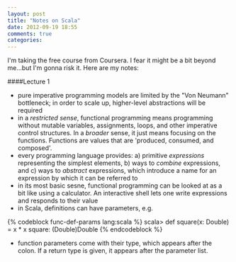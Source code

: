 ```yaml
---
layout: post
title: "Notes on Scala"
date: 2012-09-19 18:55
comments: true
categories: 
---
```


I'm taking the free course from Coursera.  I fear it might be a bit beyond me...but I'm gonna risk it.  Here are my notes:


####Lecture 1
- pure imperative programming models are limited by the "Von Neumann" bottleneck; in order to scale up, higher-level abstractions will be required
- in a *restricted sense*, functional programming means programming without mutable variables, assignments, loops, and other imperative control structures.  In a *broader* sense, it just means focusing on the functions.  Functions are values that are 'produced, consumed, and composed'.
- every programming language provides:  a) primitive *expressions* representing the simplest elements, b) ways to *combine* expressions, and c) ways to *abstract* expressions, which introduce a name for an expression by which it can be referred to
- in its most basic sesne, functional programming can be looked at as a bit like using a calculator.  An interactive shell lets one write expressions and responds to their value
- in Scala, definitions can have parameters, e.g.

{% codeblock func-def-params lang:scala %}
scala> def square(x: Double) = x * x
square: (Double)Double
{% endcodeblock %}

- function parameters come with their type, which appears after the colon.  If a return type is given, it appears after the parameter list.
